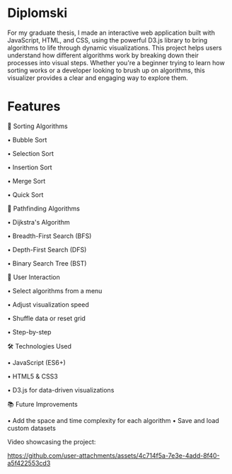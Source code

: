 # Diplomski

For my graduate thesis, I made an interactive web application built with JavaScript, HTML, and CSS, using the powerful D3.js library to bring algorithms to life through dynamic visualizations.
This project helps users understand how different algorithms work by breaking down their processes into visual steps. 
Whether you're a beginner trying to learn how sorting works or a developer looking to brush up on algorithms, 
this visualizer provides a clear and engaging way to explore them.

# Features

🔢 Sorting Algorithms

  • Bubble Sort

  • Selection Sort

  • Insertion Sort

  • Merge Sort

  • Quick Sort

🧭 Pathfinding Algorithms

  • Dijkstra's Algorithm

  • Breadth-First Search (BFS)

  • Depth-First Search (DFS)


• Binary Search Tree (BST)


🧰 User Interaction

  • Select algorithms from a menu

  • Adjust visualization speed

  • Shuffle data or reset grid

  • Step-by-step 


🛠️ Technologies Used

  • JavaScript (ES6+)

  • HTML5 & CSS3

  • D3.js for data-driven visualizations


📚 Future Improvements

  • Add the space and time complexity for each algorithm
  • Save and load custom datasets


Video showcasing the project:

https://github.com/user-attachments/assets/4c714f5a-7e3e-4add-8f40-a5f422553cd3

